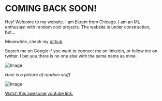 # COMING BACK SOON!

Hey! Welcome to my website. I am Ekrem from Chicago. I am an ML enthusiast with random cool projects. The website is under construction, but...

Meanwhile, check my [github](https://www.github.com/Eguzelyel)

Search me on Google if you want to connect me on linkedin, or follow me on twitter. I bet you there is no one else with the same name as mine.

![Image](https://camo.githubusercontent.com/fbfc31267606440a27616c29d64a7cf71d568353/68747470733a2f2f706f6c69746963616c7265666c656374696f6e6d6167617a696e652e636f6d2f77702d636f6e74656e742f75706c6f6164732f323031382f30352f636f6d696e672d6261636b6b6b2e6a7067)

_Here is a picture of random stuff_

![Image](https://encrypted-tbn0.gstatic.com/images?q=tbn:ANd9GcTfUvp_sL_gzVgQKmAzTrVqYjP0PuoAvTIbtGs_QM03NWMpDsNA)


[Watch this awesome youtube link.](https://www.youtube.com/watch?v=qWfwuJxNWjc)




